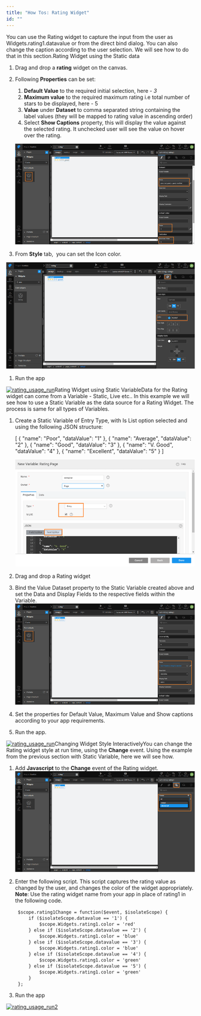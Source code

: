 ```yaml
---
title: "How Tos: Rating Widget"
id: ""
---
```


You can use the Rating widget to capture the input from the user as Widgets.rating1.datavalue or from the direct bind dialog. You can also change the caption according to the user selection. We will see how to do that in this section.Rating Widget using the Static data

1. Drag and drop a **rating** widget on the canvas.
2. Following **Properties** can be set:
    
    1. **Default Value** to the required initial selection, here - _3_
    2. **Maximum value** to the required maximum rating i.e total number of stars to be displayed, here - 5
    3. **Value** under **Dataset** to comma separated string containing the label values (they will be mapped to rating value in ascending order)
    4. Select **Show Captions** property, this will display the value against the selected rating. It unchecked user will see the value on hover over the rating.
    
    [![rating_usage_props](/learn/assets/rating_usage_props.png)](/learn/assets/rating_usage_props.png)
3. From **Style** tab,  you can set the Icon color.

[![rating_usage_style](/learn/assets/rating_usage_style.png)](/learn/assets/rating_usage_style.png)

1. Run the app

[![rating_usage_run](/learn/assets/rating_usage_run.png)](/learn/assets/rating_usage_run.png)Rating Widget using Static VariableData for the Rating widget can come from a Variable - Static, Live etc.. In this example we will see how to use a Static Variable as the data source for a Rating Widget. The process is same for all types of Variables.

1. Create a Static Variable of Entry Type, with Is List option selected and using the following JSON structure:
    
    \[
      {
        "name": "Poor",
        "dataValue": "1"
      },
      {
        "name": "Average",
        "dataValue": "2"
      },
      {
        "name": "Good",
        "dataValue": "3"
      },
      {
        "name": "V. Good",
        "dataValue": "4"
      },
      {
        "name": "Excellent",
        "dataValue": "5"
      }
    \]
    
    [![rating_usage_statvar](/learn/assets/rating_usage_statvar.png)](/learn/assets/rating_usage_statvar.png)
2. Drag and drop a Rating widget
3. Bind the Value Dataset property to the Static Variable created above and set the Data and Display Fields to the respective fields within the Variable. [![rating_usage_statvar_bind](/learn/assets/rating_usage_statvar_bind.png)](/learn/assets/rating_usage_statvar_bind.png)
4. Set the properties for Default Value, Maximum Value and Show captions according to your app requirements.
5. Run the app.

[![rating_usage_run](/learn/assets/rating_usage_run.png)](/learn/assets/rating_usage_run.png)Changing Widget Style InteractivelyYou can change the Rating widget style at run time, using the **Change** event. Using the example from the previous section with Static Variable, here we will see how.

1. Add **Javascript** to the **Change** event of the Rating widget. [![rating_usage_statvar_event](/learn/assets/rating_usage_statvar_event.png)](/learn/assets/rating_usage_statvar_event.png)
2. Enter the following script. This script captures the rating value as changed by the user, and changes the color of the widget appropriately. **Note**: Use the rating widget name from your app in place of rating1 in the following code.
    
        $scope.rating1Change = function($event, $isolateScope) {
            if ($isolateScope.datavalue == '1') {
                $scope.Widgets.rating1.color = 'red'
            } else if ($isolateScope.datavalue == '2') {
                $scope.Widgets.rating1.color = 'blue'
            } else if ($isolateScope.datavalue == '3') {
                $scope.Widgets.rating1.color = 'blue'
            } else if ($isolateScope.datavalue == '4') {
                $scope.Widgets.rating1.color = 'green'
            } else if ($isolateScope.datavalue == '5') {
                $scope.Widgets.rating1.color = 'green'
            }
        };
    
3. Run the app

[![rating_usage_run2](/learn/assets/rating_usage_run2.png)](/learn/assets/rating_usage_run2.png)
